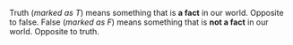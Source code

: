Truth (_marked as $T$_) means something that is **a fact** in our world. Opposite to false.
False (_marked as $F$_) means something that is **not a fact** in our world. Opposite to truth.
